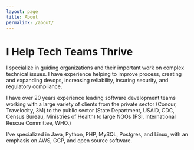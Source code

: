 ```yaml
---
layout: page
title: About
permalink: /about/
---
```


# I Help Tech Teams Thrive

I specialize in guiding organizations and their important work on complex technical issues. I have experience helping to improve process, creating and expanding devops, increasing reliability, insuring security, and regulatory compliance. 

I have over 20 years experience leading software development teams working with a large variety of clients from the private sector (Concur, Travelocity, 3M) to the public sector (State Department, USAID, CDC, Census Bureau, Ministries of Health) to large NGOs (PSI, International Rescue Committee, WHO.)

I've specialized in Java, Python, PHP, MySQL, Postgres, and Linux, with an emphasis on AWS, GCP, and open source software. 
